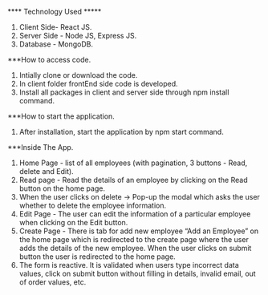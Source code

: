 **** Technology Used *****
1. Client Side- React JS.
2. Server Side - Node JS, Express JS.
3. Database - MongoDB.


***How to access code.
1. Intially clone or download the code.
2. In client folder frontEnd side code is developed.
3. Install all packages in client and server side through npm install command.

***How to start the application.
1. After installation, start the application by npm start command.

***Inside The App.
1. Home Page - list of all employees (with pagination, 3 buttons - Read, delete and Edit).
2. Read page - Read the details of an employee by clicking on the Read button on the home page.
3. When the user clicks on delete -> Pop-up the modal which asks the user whether to delete the employee information.
4. Edit Page - The user can edit the information of a particular employee when clicking on the Edit button.
5. Create Page - There is tab for add new employee “Add an Employee” on the home page which is redirected to the create page where the user adds the details of the new employee. When the user clicks on submit button the user is redirected to the home page.
6. The form is reactive. It is validated when users type incorrect data values, click on submit button without filling in details, invalid email, out of order values, etc. 
